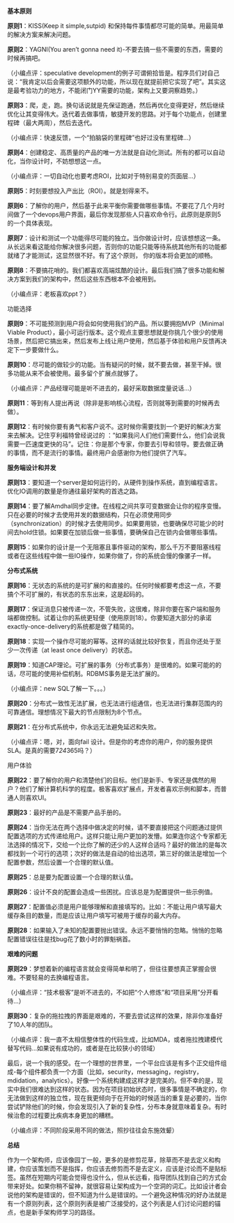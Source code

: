**基本原则**



**原则1**：KISS(Keep it simple,sutpid) 和保持每件事情都尽可能的简单。用最简单的解决方案来解决问题。



**原则2**：YAGNI(You aren’t gonna need it)-不要去搞一些不需要的东西，需要的时候再搞吧。

（小编点评：speculative development的例子可谓俯拾皆是。程序员们对自己说：“我肯定以后会需要这项额外的功能，所以现在就提前把它实现了吧”。其实这是最考验功力的地方，不能闭门YY需要的功能，架构上又要洞察趋势。）



**原则3**：爬，走，跑。换句话说就是先保证跑通，然后再优化变得更好，然后继续优化让其变得伟大。迭代着去做事情，敏捷开发的思路。对于每个功能点，创建里程碑（最大两周），然后去迭代。

（小编点评：快速反馈，一个“拍脑袋的里程碑”也好过没有里程碑...）



**原则4**：创建稳定、高质量的产品的唯一方法就是自动化测试。所有的都可以自动化，当你设计时，不妨想想这一点。

（小编点评：一切自动化也要考虑ROI，比如对于特别易变的页面层...）



**原则5**：时刻要想投入产出比（ROI）。就是划得来不。



**原则6**：了解你的用户，然后基于此来平衡你需要做哪些事情。不要花了几个月时间做了一个devops用户界面，最后你发现那些人只喜欢命令行。此原则是原则5的一个具体表现。



**原则7**：设计和测试一个功能得尽可能的独立。当你做设计时，应该想想这一条。从长远来看这能给你解决很多问题，否则你的功能只能等待系统其他所有的功能都就绪了才能测试，这显然很不好。有了这个原则， 你的版本将会更加的顺畅。



**原则8**：不要搞花哨的。我们都喜欢高端炫酷的设计。最后我们搞了很多功能和解决方案到我们的架构中，然后这些东西根本不会被用到。

（小编点评：老板喜欢ppt？）



功能选择



**原则9**：不可能预测到用户将会如何使用我们的产品。所以要拥抱MVP（Minimal Viable Product），最小可运行版本。这个观点主要思想就是你挑几个很少的使用场景，然后把它搞出来，然后发布上线让用户使用，然后基于体验和用户反馈再决定下一步要做什么。



**原则10**：尽可能的做较少的功能。当有疑问的时候，就不要去做，甚至干掉。很多功能从来不会被使用。最多留个扩展点就够了。

（小编点评：产品经理可能是听不进去的，最好采取数据度量说话...）



**原则11**：等到有人提出再说（除非是影响核心流程，否则就等到需要的时候再去做）。



**原则12**：有时候你要有勇气和客户说不。这时候你需要找到一个更好的解决方案来去解决。记住亨利福特曾经说过的 ：”如果我问人们他们需要什么，他们会说我需要一匹速度更快的马”。记住：你是那个专家，你要去引导和领导。要去做正确的事情，而不是流行的事情。最终用户会感谢你为他们提供了汽车。



**服务端设计和并发**



**原则13**：要知道一个server是如何运行的，从硬件到操作系统，直到编程语言。优化IO调用的数量是你通往最好架构的首选之路。



**原则14**：要了解Amdhal同步定律。在线程之间共享可变数据会让你的程序变慢。只在必要的时候才去使用并发的数据结构，只在必须使用同步（synchronization）的时候才去使用同步。如果要用锁，也要确保尽可能少的时间去hold住锁。如果要在加锁后做一些事情，要确保自己在锁内会做哪些事情。



**原则15**：如果你的设计是一个无阻塞且事件驱动的架构，那么千万不要阻塞线程或者在这些线程中做一些IO操作，如果你做了，你的系统会慢的像骡子一样。



**分布式系统**



**原则16**：无状态的系统的是可扩展的和直接的。任何时候都要考虑这一点，不要搞个不可扩展的，有状态的东东出来，这是起码的。



**原则17**：保证消息只被传递一次，不管失败，这很难，除非你要在客户端和服务端都做控制。试着让你的系统更轻便（使用原则18）。你要知道大部分的承诺exactly-once-delivery的系统都是做了精简的。



**原则18**：实现一个操作尽可能的幂等。这样的话就比较好恢复，而且你还处于至少一次传递（at least once delivery）的状态。



**原则19**：知道CAP理论。可扩展的事务（分布式事务）是很难的。如果可能的的话，尽可能的使用补偿机制。RDBMS事务是无法扩展的。

（小编点评：new SQL了解一下。。。）



**原则20**：分布式一致性无法扩展，也无法进行组通信，也无法进行集群范围内的可靠通信。理想情况下最大的节点限制为8个节点。



**原则21**：在分布式系统中，你永远无法避免延迟和失败。

（小编点评：嗯，对，面向fail 设计。但是你的考虑你的用户，你的服务提供SLA。是真的需要7*24*365吗？）



用户体验



**原则22**：要了解你的用户和清楚他们的目标。他们是新手、专家还是偶然的用户？他们了解计算机科学的程度。极客喜欢扩展点，开发者喜欢示例和脚本，而普通人则喜欢UI。



**原则23**：最好的产品是不需要产品手册的。



**原则24**：当你无法在两个选择中做决定的时候，请不要直接把这个问题通过提供配置选项的方式传递给用户。这样只能让用户更加的发懵。如果连你这个专家都无法选择的情况下，交给一个比你了解的还少的人这样合适吗？最好的做法的是每次都找到一个可行的选项；次好的做法是自动的给出选项，第三好的做法是增加一个配置参数，然后设置一个合理的默认值。



**原则25**：总是要为配置设置一个合理的默认值。



**原则26**：设计不良的配置会造成一些困扰。应该总是为配置提供一些示例值。



**原则27**：配置值必须是用户能够理解和直接填写的。比如：不能让用户填写最大缓存条目的数量，而是应该让用户填写可被用于缓存的最大内存。



**原则28**：如果输入了未知的配置要抛出错误。永远不要悄悄的忽略。悄悄的忽略配置错误往往是找bug花了数小时的罪魁祸首。



**艰难的问题**



**原则29**：梦想着新的编程语言就会变得简单和明了，但往往要想真正掌握会很难。不要轻易的去换编程语言。

（小编点评：“技术极客”是听不进去的，不如把“个人修炼”和“项目采用”分开看待...）



**原则30**：复杂的拖拉拽的界面是艰难的，不要去尝试这样的效果，除非你准备好了10人年的团队。

（小编点评：我一直不太相信整体性的代码生成，比如MDA，或者拖拉拽建模代替写代码...如果说有成功的，或者是在比较狭小的领域）



最后，说一个我的感受。在一个理想的世界里，一个平台应该是有多个正交组件组成-每个组件都负责一个方面（比如，security，messaging，registry，mdidation，analytics）。好像一个系统构建成这样才是完美的。但不幸的是，现实中我们很难达到这样的状态。因为在项目初始状态时，很多事情是不确定的，你无法做到这样的独立性，现在我更倾向于在开始的时候适当的重复是必要的，当你尝试铲除他们的时候，你会发现引入了新的复杂性，分布本身就意味着复杂。有时候治愈的过程要比疾病本身更加的糟糕。

（小编点评：不同阶段采用不同的做法，照抄往往会东施效颦）



**总结**



作为一个架构师，应该像园丁一般，更多的是修剪花草，除草而不是去定义和构建，你应该策划而不是指挥，你应该去修剪而不是去定义，应该是讨论而不是贴标签。虽然在短期内可能会觉得也没什么，但从长远看，指导团队找到自己的方式会带来好处。如果你稍不留神，就很容易让架构成为一个空洞的词汇。比如设计者会说他的架构是错误的，但不知道为什么是错误的。一个避免这种情况的好办法就是有一个原则列表，这个原则列表是被广泛接受的，这个列表是人们讨论问题的锚点，也是新手架构师学习的路径。